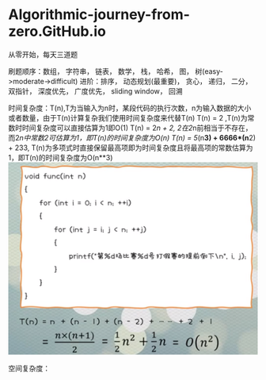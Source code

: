 # Algorithmic-journey-from-zero.GitHub.io

从零开始，每天三道题

刷题顺序：数组， 字符串， 链表， 数学， 栈， 哈希， 图， 树(easy->moderate->difficult)
    进阶：排序， 动态规划(最重要)， 贪心， 递归， 二分， 双指针， 深度优先， 广度优先， sliding window， 回溯


时间复杂度：T(n),T为当输入为n时，某段代码的执行次数，n为输入数据的大小或者数量，由于T(n)计算复杂我们使用时间复杂度来代替T(n)
            T(n) = 2 ,T(n)为常数时时间复杂度可以直接估算为1即O(1)
            T(n) = 2*n + 2, 2在2*n前相当于不存在，而2*n中常数2可估算为1，即T(n)的时间复杂度为O(n)
            T(n) = 5*(n**3) + 6666*(n**2) + 233, T(n)为多项式时直接保留最高项即为时间复杂度且将最高项的常数估算为1，即T(n)的时间复杂度为O(n**3)
            ![image](https://github.com/AnkiDord/Algorithmic-journey-from-zero.GitHub.io/blob/main/%E5%A5%87%E6%80%AA%E7%9A%84%E6%97%B6%E9%97%B4%E5%A4%8D%E6%9D%82%E5%BA%A61.png)
            
空间复杂度：
